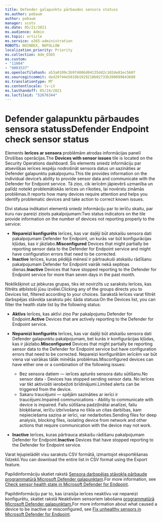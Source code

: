 ```yaml
---
title: Defender galapunktu pārbaudes sensora statuss
ms.author: pebaum
author: pebaum
manager: scotv
ms.date: 05/21/2021
ms.audience: Admin
ms.topic: article
ms.service: o365-administration
ROBOTS: NOINDEX, NOFOLLOW
localization_priority: Priority
ms.collection: Adm_O365
ms.custom:
- "11084"
- "9003537"
ms.openlocfilehash: a53a0109c3b974806d04135dd2c102de81ec560f
ms.sourcegitcommit: ded29f44e5019b1929218b02733b390899843680
ms.translationtype: MT
ms.contentlocale: lv-LV
ms.lasthandoff: 05/24/2021
ms.locfileid: "52676344"
---
```

# <a name="defender-endpoint-check-sensor-status"></a><span data-ttu-id="e53a3-102">Defender galapunktu pārbaudes sensora statuss</span><span class="sxs-lookup"><span data-stu-id="e53a3-102">Defender Endpoint check sensor status</span></span>

<span data-ttu-id="e53a3-103">Elements **Ierīces ar sensora** problēmām atrodas informācijas panelī Drošības operācijas.</span><span class="sxs-lookup"><span data-stu-id="e53a3-103">The **Devices with sensor issues** tile is located on the Security Operations dashboard.</span></span> <span data-ttu-id="e53a3-104">Šis elements sniedz informāciju par atsevišķas ierīces iespēju nodrošināt sensora datus un sazināties ar Defender galapunktu pakalpojumu.</span><span class="sxs-lookup"><span data-stu-id="e53a3-104">This tile provides information on the individual device’s ability to provide sensor data and communicate with the Defender for Endpoint service.</span></span> <span data-ttu-id="e53a3-105">Tā ziņo, cik ierīcēm jāpievērš uzmanība un palīdz noteikt problemātiskās ierīces un rīkoties, lai novērstu zināmās problēmas.</span><span class="sxs-lookup"><span data-stu-id="e53a3-105">It reports how many devices require attention and helps you identify problematic devices and take action to correct known issues.</span></span>

<span data-ttu-id="e53a3-106">Divi statusa indikatori elementā sniedz informāciju par to ierīču skaitu, par kuru nav pareizi ziņots pakalpojumam:</span><span class="sxs-lookup"><span data-stu-id="e53a3-106">Two status indicators on the tile provide information on the number of devices not reporting properly to the service:</span></span>

- <span data-ttu-id="e53a3-107">**Nepareizi konfigurēts** Ierīces, kas var daļēji būt atskaišu sensora dati pakalpojumam Defender for Endpoint, un kurās var būt konfigurācijas kļūdas, kas ir jāizlabo.</span><span class="sxs-lookup"><span data-stu-id="e53a3-107">**Misconfigured** Devices that might partially be reporting sensor data to the Defender for Endpoint service and might have configuration errors that need to be corrected.</span></span>
- <span data-ttu-id="e53a3-108">**Inactive** Ierīces, kuras pēdējā mēnesī ir pārtraukuši atskaišu rādīšanu pakalpojumam Defender for Endpoint vairāk nekā septiņas dienas.</span><span class="sxs-lookup"><span data-stu-id="e53a3-108">**Inactive** Devices that have stopped reporting to the Defender for Endpoint service for more than seven days in the past month.</span></span>

<span data-ttu-id="e53a3-109">Noklikšķinot uz jebkuras grupas, tiks iet novirzīts uz sarakstu Ierīces, kas filtrēts atbilstoši jūsu izvēlei.</span><span class="sxs-lookup"><span data-stu-id="e53a3-109">Clicking any of the groups directs you to Devices list, filtered according to your choices.</span></span> <span data-ttu-id="e53a3-110">Sarakstā Ierīces varat filtrēt darbspējas stāvokļa sarakstu pēc šāda statusa:</span><span class="sxs-lookup"><span data-stu-id="e53a3-110">On the Devices list, you can filter the health state list by the following status:</span></span>

- <span data-ttu-id="e53a3-111">**Aktīvs** Ierīces, kas aktīvi ziņo Par pakalpojumu Defender for Endpoint.</span><span class="sxs-lookup"><span data-stu-id="e53a3-111">**Active** Devices that are actively reporting to the Defender for Endpoint service.</span></span>
- <span data-ttu-id="e53a3-112">**Nepareizi konfigurēts** Ierīces, kas var daļēji būt atskaišu sensora dati Defender galapunktu pakalpojumam, bet kurās ir konfigurācijas kļūdas, kas ir jāizlabo.</span><span class="sxs-lookup"><span data-stu-id="e53a3-112">**Misconfigured** Devices that might partially be reporting sensor data to the Defender for Endpoint service but have configuration errors that need to be corrected.</span></span> <span data-ttu-id="e53a3-113">Nepareizi konfigurētām ierīcēm var būt viena vai vairākas tālāk minētās problēmas.</span><span class="sxs-lookup"><span data-stu-id="e53a3-113">Misconfigured devices can have either one or a combination of the following issues:</span></span>

    - <span data-ttu-id="e53a3-114">Bez sensora datiem — ierīces apturēs sensora datu sūtīšanu.</span><span class="sxs-lookup"><span data-stu-id="e53a3-114">No sensor data - Devices has stopped sending sensor data.</span></span> <span data-ttu-id="e53a3-115">No ierīces var tikt aktivizēti ierobežoti brīdinājumi.</span><span class="sxs-lookup"><span data-stu-id="e53a3-115">Limited alerts can be triggered from the device.</span></span>
    - <span data-ttu-id="e53a3-116">Sakaru traucējumi — spējām sazināties ar ierīci ir traucējumi.</span><span class="sxs-lookup"><span data-stu-id="e53a3-116">Impaired communications - Ability to communicate with device is impaired.</span></span> <span data-ttu-id="e53a3-117">Failu sūtīšana padziļinātai analīzei, failu bloķēšanai, ierīču izbrīvošana no tīkla un citas darbības, kam nepieciešama saziņa ar ierīci, var nedarboties.</span><span class="sxs-lookup"><span data-stu-id="e53a3-117">Sending files for deep analysis, blocking files, isolating device from network and other actions that require communication with the device may not work.</span></span>
- <span data-ttu-id="e53a3-118">**Inactive** Ierīces, kuras pārtrauca atskaišu rādīšanu pakalpojumam Defender for Endpoint.</span><span class="sxs-lookup"><span data-stu-id="e53a3-118">**Inactive** Devices that have stopped reporting to the Defender for Endpoint service.</span></span>

<span data-ttu-id="e53a3-119">Varat lejupielādēt visu sarakstu CSV formātā, izmantojot eksportēšanas līdzekli.</span><span class="sxs-lookup"><span data-stu-id="e53a3-119">You can download the entire list in CSV format using the Export feature.</span></span>

<span data-ttu-id="e53a3-120">Papildinformāciju skatiet rakstā [Sensora darbspējas stāvokļa pārbaude programmatūrā Microsoft Defender galapunktam](/microsoft-365/security/defender-endpoint/check-sensor-status).</span><span class="sxs-lookup"><span data-stu-id="e53a3-120">For more information, see [Check sensor health state in Microsoft Defender for Endpoint](/microsoft-365/security/defender-endpoint/check-sensor-status).</span></span>

<span data-ttu-id="e53a3-121">Papildinformāciju par to, kas izraisīja ierīces neaktīvu vai nepareizi konfigurētu, skatiet rakstā Neaktīviem sensoriem labošana [programmatūrā Microsoft Defender galapunktam.](/microsoft-365/security/defender-endpoint/fix-unhealthy-sensors)</span><span class="sxs-lookup"><span data-stu-id="e53a3-121">For more information about what caused a device to be inactive or misconfigured, see [Fix unhealthy sensors in Microsoft Defender for Endpoint](/microsoft-365/security/defender-endpoint/fix-unhealthy-sensors).</span></span>
